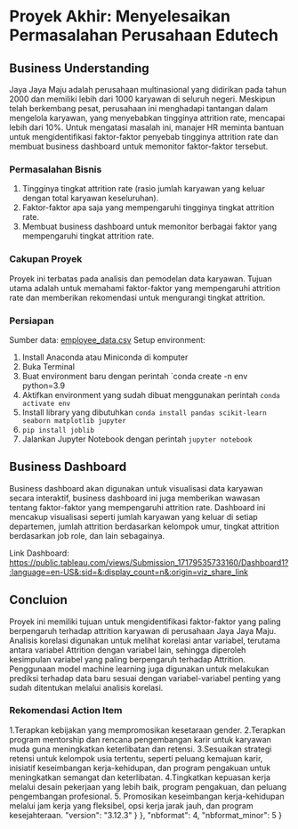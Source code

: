 # Proyek Akhir: Menyelesaikan Permasalahan Perusahaan Edutech

## Business Understanding
Jaya Jaya Maju adalah perusahaan multinasional yang didirikan pada tahun 2000 dan memiliki lebih dari 1000 karyawan di seluruh negeri. Meskipun telah berkembang pesat, perusahaan ini menghadapi tantangan dalam mengelola karyawan, yang menyebabkan tingginya attrition rate, mencapai lebih dari 10%. Untuk mengatasi masalah ini, manajer HR meminta bantuan untuk mengidentifikasi faktor-faktor penyebab tingginya attrition rate dan membuat business dashboard untuk memonitor faktor-faktor tersebut.

### Permasalahan Bisnis
1. Tingginya tingkat attrition rate (rasio jumlah karyawan yang keluar dengan total karyawan keseluruhan).
2. Faktor-faktor apa saja yang mempengaruhi tingginya tingkat attrition rate.
3. Membuat business dashboard untuk memonitor berbagai faktor yang mempengaruhi tingkat attrition rate.
   
### Cakupan Proyek
  Proyek ini terbatas pada analisis dan pemodelan data karyawan. Tujuan utama adalah untuk memahami faktor-faktor yang mempengaruhi attrition rate dan memberikan rekomendasi untuk mengurangi tingkat attrition.
  
### Persiapan
Sumber data: [employee_data.csv](https://github.com/dicodingacademy/dicoding_dataset/blob/main/employee/employee_data.csv)
Setup environment:
1. Install Anaconda atau Miniconda di komputer
2. Buka Terminal
3. Buat environment baru dengan perintah `conda create -n env python=3.9
4. Aktifkan environment yang sudah dibuat menggunakan perintah `conda activate env`
5. Install library yang dibutuhkan `conda install pandas scikit-learn seaborn matplotlib jupyter`
6. `pip install joblib`
7. Jalankan Jupyter Notebook dengan perintah `jupyter notebook`
   
## Business Dashboard
Business dashboard akan digunakan untuk visualisasi data karyawan secara interaktif, business dashboard ini juga memberikan wawasan tentang faktor-faktor yang mempengaruhi attrition rate. Dashboard ini mencakup visualisasi seperti jumlah karyawan yang keluar di setiap departemen, jumlah attrition berdasarkan kelompok umur, tingkat attrition berdasarkan job role, dan lain sebagainya.

Link Dashboard:
https://public.tableau.com/views/Submission_17179535733160/Dashboard1?:language=en-US&:sid=&:display_count=n&:origin=viz_share_link

## Concluion
Proyek ini memiliki tujuan untuk mengidentifikasi faktor-faktor yang paling berpengaruh terhadap attrition karyawan di perusahaan Jaya Jaya Maju. Analisis korelasi digunakan untuk melihat korelasi antar variabel, terutama antara variabel Attrition dengan variabel lain, sehingga diperoleh kesimpulan variabel yang paling berpengaruh terhadap Attrition. Penggunaan model machine learning juga digunakan untuk melakukan prediksi terhadap data baru sesuai dengan variabel-variabel penting yang sudah ditentukan melalui analisis korelasi.

### Rekomendasi Action Item
1.Terapkan kebijakan yang mempromosikan kesetaraan gender.
2.Terapkan program mentorship dan rencana pengembangan karir untuk karyawan muda guna meningkatkan keterlibatan dan retensi.
3.Sesuaikan strategi retensi untuk kelompok usia tertentu, seperti peluang kemajuan karir, inisiatif keseimbangan kerja-kehidupan, dan program pengakuan untuk meningkatkan semangat dan keterlibatan.
4.Tingkatkan kepuasan kerja melalui desain pekerjaan yang lebih baik, program pengakuan, dan peluang pengembangan profesional.
5. Promosikan keseimbangan kerja-kehidupan melalui jam kerja yang fleksibel, opsi kerja jarak jauh, dan program kesejahteraan.
   "version": "3.12.3"
  }
 },
 "nbformat": 4,
 "nbformat_minor": 5
}
